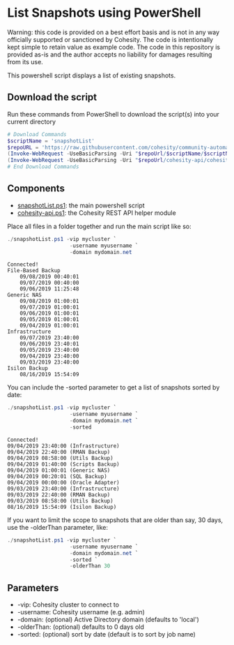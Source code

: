 # List Snapshots using PowerShell

Warning: this code is provided on a best effort basis and is not in any way officially supported or sanctioned by Cohesity. The code is intentionally kept simple to retain value as example code. The code in this repository is provided as-is and the author accepts no liability for damages resulting from its use.

This powershell script displays a list of existing snapshots.

## Download the script

Run these commands from PowerShell to download the script(s) into your current directory

```powershell
# Download Commands
$scriptName = 'snapshotList'
$repoURL = 'https://raw.githubusercontent.com/cohesity/community-automation-samples/main/powershell'
(Invoke-WebRequest -UseBasicParsing -Uri "$repoUrl/$scriptName/$scriptName.ps1").content | Out-File "$scriptName.ps1"; (Get-Content "$scriptName.ps1") | Set-Content "$scriptName.ps1"
(Invoke-WebRequest -UseBasicParsing -Uri "$repoUrl/cohesity-api/cohesity-api.ps1").content | Out-File cohesity-api.ps1; (Get-Content cohesity-api.ps1) | Set-Content cohesity-api.ps1
# End Download Commands
```

## Components

* [snapshotList.ps1](https://raw.githubusercontent.com/cohesity/community-automation-samples/main/reports/powershell/snapshotList/snapshotList.ps1): the main powershell script
* [cohesity-api.ps1](https://raw.githubusercontent.com/cohesity/community-automation-samples/main/powershell/cohesity-api/cohesity-api.ps1): the Cohesity REST API helper module

Place all files in a folder together and run the main script like so:

```powershell
./snapshotList.ps1 -vip mycluster `
                    -username myusername `
                    -domain mydomain.net
```

```text
Connected!
File-Based Backup
    09/08/2019 00:40:01
    09/07/2019 00:40:00
    09/06/2019 11:25:48
Generic NAS
    09/08/2019 01:00:01
    09/07/2019 01:00:01
    09/06/2019 01:00:01
    09/05/2019 01:00:01
    09/04/2019 01:00:01
Infrastructure
    09/07/2019 23:40:00
    09/06/2019 23:40:01
    09/05/2019 23:40:00
    09/04/2019 23:40:00
    09/03/2019 23:40:00
Isilon Backup
    08/16/2019 15:54:09
```

You can include the -sorted parameter to get a list of snapshots sorted by date:

```powershell
./snapshotList.ps1 -vip mycluster `
                    -username myusername `
                    -domain mydomain.net `
                    -sorted
```

```text
Connected!
09/04/2019 23:40:00 (Infrastructure)
09/04/2019 22:40:00 (RMAN Backup)
09/04/2019 08:58:00 (Utils Backup)
09/04/2019 01:40:00 (Scripts Backup)
09/04/2019 01:00:01 (Generic NAS)
09/04/2019 00:20:01 (SQL Backup)
09/04/2019 00:00:00 (Oracle Adapter)
09/03/2019 23:40:00 (Infrastructure)
09/03/2019 22:40:00 (RMAN Backup)
09/03/2019 08:58:00 (Utils Backup)
08/16/2019 15:54:09 (Isilon Backup)
```

If you want to limit the scope to snapshots that are older than say, 30 days, use the -olderThan parameter, like:

```powershell
./snapshotList.ps1 -vip mycluster `
                    -username myusername `
                    -domain mydomain.net `
                    -sorted `
                    -olderThan 30
```

## Parameters

* -vip: Cohesity cluster to connect to
* -username: Cohesity username (e.g. admin)
* -domain: (optional) Active Directory domain (defaults to 'local')
* -olderThan: (optional) defaults to 0 days old
* -sorted: (optional) sort by date (default is to sort by job name)
